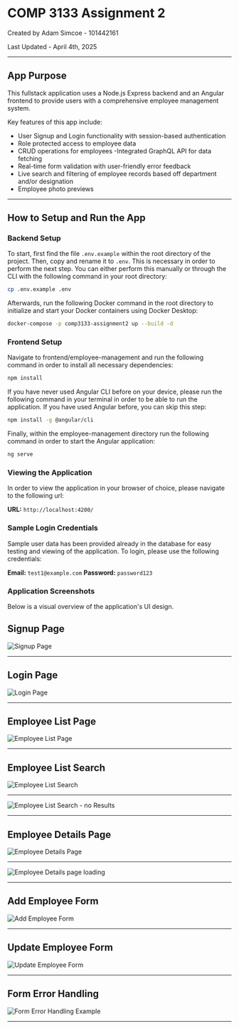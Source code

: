 # COMP 3133 Assignment 2
Created by Adam Simcoe - 101442161

Last Updated - April 4th, 2025

---

## App Purpose
This fullstack application uses a Node.js Express backend and an Angular frontend to provide users with a comprehensive employee management system.

Key features of this app include:

- User Signup and Login functionality with session-based authentication
- Role protected access to employee data
- CRUD operations for employees
-Integrated GraphQL API for data fetching
- Real-time form validation with user-friendly error feedback
- Live search and filtering of employee records based off department and/or designation
- Employee photo previews

---

## How to Setup and Run the App

### Backend Setup
To start, first find the file `.env.example` within the root directory of the project. Then, copy and rename it to `.env`. This is necessary in order to perform the next step. You can either perform this manually or through the CLI with the following command in your root directory:

```bash
cp .env.example .env
```

Afterwards, run the following Docker command in the root directory to initialize and start your Docker containers using Docker Desktop:

```bash
docker-compose -p comp3133-assignment2 up --build -d
```

### Frontend Setup 
Navigate to frontend/employee-management and run the following command in order to install all necessary dependencies:

```bash
npm install
```
If you have never used Angular CLI before on your device, please run the following command in your terminal in order to be able to run the application. If you have used Angular before, you can skip this step:

```bash
npm install -g @angular/cli
```

Finally, within the employee-management directory run the following command in order to start the Angular application:

```bash
ng serve
```

### Viewing the Application
In order to view the application in your browser of choice, please navigate to the following url:

**URL:** `http://localhost:4200/`

### Sample Login Credentials
Sample user data has been provided already in the database for easy testing and viewing of the application. To login, please use the following credentials:

**Email:** `test1@example.com`
**Password:** `password123`

### Application Screenshots
Below is a visual overview of the application's UI design.

## Signup Page
![Signup Page](screenshots/signup.jpg)

---

## Login Page
![Login Page](screenshots/login.jpg)

---

## Employee List Page
![Employee List Page](screenshots/employee%20list%20.jpg)

---

## Employee List Search
![Employee List Search](screenshots/employee%20list%20search.jpg)

---

![Employee List Search - no Results](screenshots/employee%20list%20search%20missing.jpg)

---

## Employee Details Page
![Employee Details Page](screenshots/employee%20details%20.jpg)

---

![Employee Details page loading](screenshots/employee%20details%20loading.jpg)

---

## Add Employee Form
![Add Employee Form](screenshots/add%20employee.jpg)

---

## Update Employee Form
![Update Employee Form](screenshots/update%20employee%20.jpg)

---

## Form Error Handling
![Form Error Handling Example](screenshots/error%20validation.jpg)

---